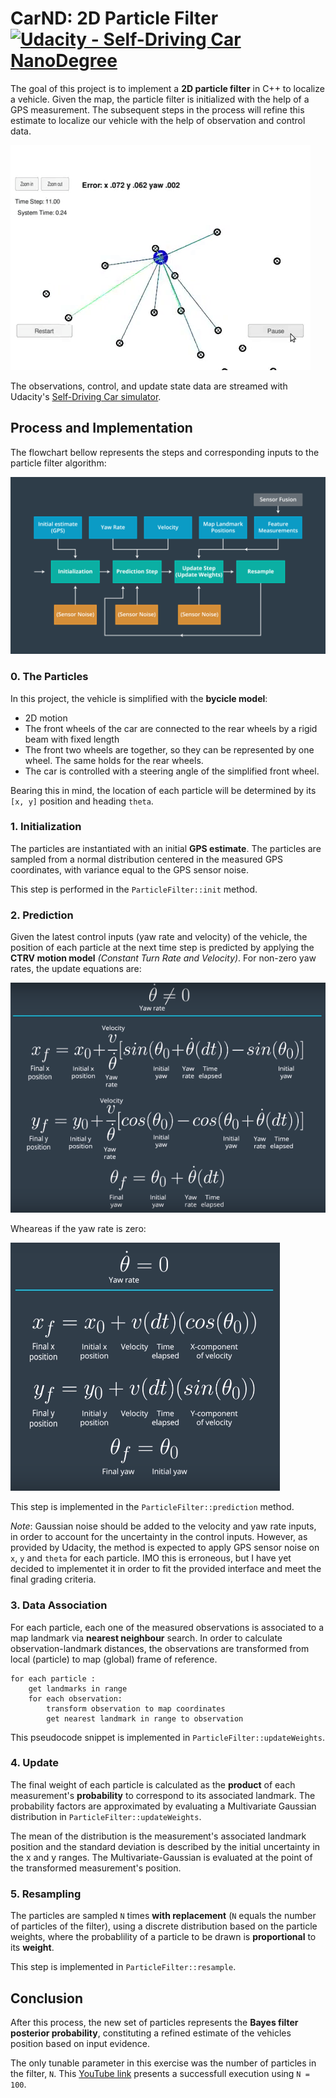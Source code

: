 # **CarND: 2D Particle Filter**  [![Udacity - Self-Driving Car NanoDegree](https://s3.amazonaws.com/udacity-sdc/github/shield-carnd.svg)](http://www.udacity.com/drive)
[//]: # (Image References)
[sample_gif]: ./img/pf_sample.gif
[process]: ./img/process_schema.png
[ctrv]: ./img/ctrv.png
[ctrv_yaw0]: ./img/ctrv_yaw0.png

The goal of this project is to implement a **2D particle filter** in C++ to localize a vehicle. Given the map, the particle filter is initialized with the help of a GPS measurement. The subsequent steps in the process will refine this estimate to localize our vehicle with the help of observation and control data.

![sample_gif]

The observations, control, and update state data are streamed with Udacity's [Self-Driving Car simulator](https://github.com/udacity/self-driving-car-sim).

## Process and Implementation

The flowchart bellow represents the steps and corresponding inputs to the particle filter algorithm:

![process]

### 0. The Particles

In this project, the vehicle is simplified with the **bycicle model**:
+ 2D motion
+ The front wheels of the car are connected to the rear wheels by a rigid beam with fixed length
+ The front two wheels are together, so they can be represented by one wheel. The same holds for the rear wheels.
+ The car is controlled with a steering angle of the simplified front wheel.

Bearing this in mind, the location of each particle will be determined by its `[x, y]` position and heading `theta`.

### 1. Initialization

The particles are instantiated with an initial **GPS estimate**. The particles are sampled from a normal distribution centered in the measured GPS coordinates, with variance equal to the GPS sensor noise.

This step is performed in the `ParticleFilter::init` method.

### 2. Prediction

Given the latest control inputs (yaw rate and velocity) of the vehicle, the position of each particle at the next time step is predicted by applying the **CTRV motion model** *(Constant Turn Rate and Velocity)*. For non-zero yaw rates, the update equations are:

![ctrv]

Wheareas if the yaw rate is zero:

![ctrv_yaw0]

This step is implemented in the `ParticleFilter::prediction` method.

*Note*: Gaussian noise should be added to the velocity and yaw rate inputs, in order to account for the uncertainty in the control inputs. However, as provided by Udacity, the method is expected to apply GPS sensor noise on `x`, `y` and `theta` for each particle. IMO this is erroneous, but I have yet decided to implementet it in order to fit the provided interface and meet the final grading criteria.

### 3. Data Association

For each particle, each one of the measured observations is associated to a map landmark via **nearest neighbour** search. In order to calculate observation-landmark distances, the observations are transformed from local (particle) to map (global) frame of reference.

```
for each particle :
    get landmarks in range
    for each observation:
        transform observation to map coordinates
        get nearest landmark in range to observation
```

This pseudocode snippet is implemented in `ParticleFilter::updateWeights`.

### 4. Update

The final weight of each particle is calculated as the **product** of each measurement's **probability** to correspond to its associated landmark. The probability factors are approximated by evaluating a Multivariate Gaussian distribution in `ParticleFilter::updateWeights`.

The mean of the distribution is the measurement's associated landmark position and the standard deviation is described by the initial uncertainty in the x and y ranges. The Multivariate-Gaussian is evaluated at the point of the transformed measurement's position. 

### 5. Resampling

The particles are sampled `N` times **with replacement** (`N` equals the number of particles of the filter), using a discrete distribution based on the particle weights, where the probablility of a particle to be drawn is **proportional** to its **weight**.

This step is implemented in `ParticleFilter::resample`.

## Conclusion

After this process, the new set of particles represents the **Bayes filter posterior probability**, constituting a refined estimate of the vehicles position based on input evidence.

The only tunable parameter in this exercise was the number of particles in the filter, `N`. This [YouTube link](https://www.youtube.com/watch?v=j0PFELPxgho) presents a successfull execution using `N = 100`.

